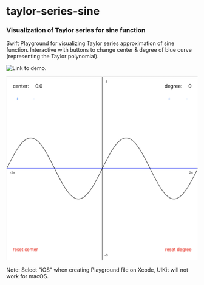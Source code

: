 # taylor-series-sine
### Visualization of Taylor series for sine function

Swift Playground for visualizing Taylor series approximation of sine function.
Interactive with buttons to change center & degree of blue curve (representing the Taylor polynomial).

![Link](https://youtu.be/PalTqRUvYdM) to demo.

![Alt text](/visualization.png?raw=true "Visualization")

Note: Select "iOS" when creating Playground file on Xcode, UIKit will not work for macOS.

